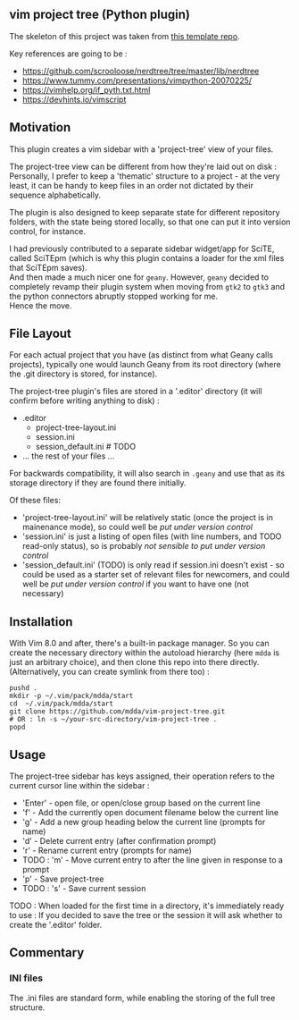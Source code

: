 ## vim project tree (Python plugin)

The skeleton of this project was taken from [this template repo](https://github.com/mdda/vim-plugin-python).

Key references are going to be :
*  https://github.com/scrooloose/nerdtree/tree/master/lib/nerdtree
*  https://www.tummy.com/presentations/vimpython-20070225/
*  https://vimhelp.org/if_pyth.txt.html
*  https://devhints.io/vimscript



## Motivation 

This plugin creates a vim sidebar with a 'project-tree' view of your files.  

The project-tree view can be different from how they're laid out on disk : 
Personally, I prefer to keep a 'thematic' structure to a project - 
at the very least, it can be handy to keep files in an order not dictated by their sequence alphabetically.

<!-- ![Screenshot](./img/vim-project-tree_screenshot-1.png?raw=true)  !-->

The plugin is also designed to keep separate state for different repository folders, with the state being stored locally, 
so that one can put it into version control, for instance.

I had previously contributed to a separate sidebar widget/app for SciTE, called SciTEpm (which is why this plugin
contains a loader for the xml files that SciTEpm saves).  
And then made a much nicer one for `geany`.  However, `geany` decided to completely revamp their plugin system 
when moving from `gtk2` to `gtk3` and the python connectors abruptly stopped working for me.  
Hence the move.


## File Layout

For each actual project that you have (as distinct from what Geany calls projects), typically one would 
launch Geany from its root directory (where the .git directory is stored, for instance).

The project-tree plugin's files are stored in a '.editor' directory (it will confirm before writing anything to disk) :

 * .editor
   + project-tree-layout.ini
   + session.ini
   + session_default.ini # TODO
 * ... the rest of your files ...

For backwards compatibility, it will also search in `.geany` and use that as 
its storage directory if they are found there initially.

Of these files:
 * 'project-tree-layout.ini' will be relatively static (once the project is in mainenance mode), 
    so could well be *put under version control*
 * 'session.ini' is just a listing of open files (with line numbers, and TODO read-only status), 
    so is probably *not sensible to put under version control*
 * 'session_default.ini' (TODO) is only read if session.ini doesn't exist - 
    so could be used as a starter set of relevant files for newcomers,
    and could well be *put under version control* if you want to have one (not necessary)
 
 
##  Installation

With Vim 8.0 and after, there's a built-in package manager.  So you can create the necessary directory within the autoload hierarchy 
(here `mdda` is just an arbitrary choice), and then clone this repo into there directly.  (Alternatively, you can create symlink from there too) :

```
pushd . 
mkdir -p ~/.vim/pack/mdda/start
cd  ~/.vim/pack/mdda/start
git clone https://github.com/mdda/vim-project-tree.git
# OR : ln -s ~/your-src-directory/vim-project-tree .
popd
```


## Usage 

The project-tree sidebar has keys assigned, their operation refers to the current cursor line within the sidebar :
 * 'Enter' - open file, or open/close group based on the current line
 * 'f' - Add the currently open document filename below the current line
 * 'g' - Add a new group heading below the current line (prompts for name)
 * 'd' - Delete current entry (after confirmation prompt)
 * 'r' - Rename current entry (prompts for name)
 * TODO : 'm' - Move current entry to after the line given in response to a prompt
 * 'p' - Save project-tree
 * TODO : 's' - Save current session
 
TODO : When loaded for the first time in a directory, it's immediately ready to use : If you decided to save 
the tree or the session it will ask whether to create the '.editor' folder.



## Commentary

### INI files

The .ini files are standard form, while enabling the storing of the full tree structure.

